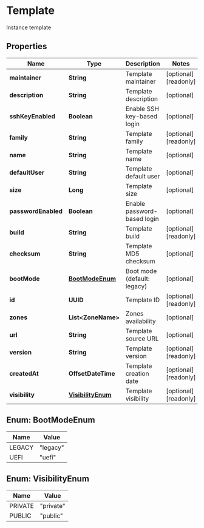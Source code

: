 

# Template

Instance template

## Properties

| Name | Type | Description | Notes |
|------------ | ------------- | ------------- | -------------|
|**maintainer** | **String** | Template maintainer |  [optional] [readonly] |
|**description** | **String** | Template description |  [optional] |
|**sshKeyEnabled** | **Boolean** | Enable SSH key-based login |  [optional] |
|**family** | **String** | Template family |  [optional] [readonly] |
|**name** | **String** | Template name |  [optional] |
|**defaultUser** | **String** | Template default user |  [optional] |
|**size** | **Long** | Template size |  [optional] |
|**passwordEnabled** | **Boolean** | Enable password-based login |  [optional] |
|**build** | **String** | Template build |  [optional] [readonly] |
|**checksum** | **String** | Template MD5 checksum |  [optional] |
|**bootMode** | [**BootModeEnum**](#BootModeEnum) | Boot mode (default: legacy) |  [optional] |
|**id** | **UUID** | Template ID |  [optional] [readonly] |
|**zones** | **List&lt;ZoneName&gt;** | Zones availability |  [optional] |
|**url** | **String** | Template source URL |  [optional] |
|**version** | **String** | Template version |  [optional] [readonly] |
|**createdAt** | **OffsetDateTime** | Template creation date |  [optional] [readonly] |
|**visibility** | [**VisibilityEnum**](#VisibilityEnum) | Template visibility |  [optional] [readonly] |



## Enum: BootModeEnum

| Name | Value |
|---- | -----|
| LEGACY | &quot;legacy&quot; |
| UEFI | &quot;uefi&quot; |



## Enum: VisibilityEnum

| Name | Value |
|---- | -----|
| PRIVATE | &quot;private&quot; |
| PUBLIC | &quot;public&quot; |



